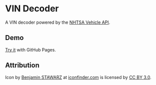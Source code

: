 # VIN Decoder

A VIN decoder powered by the [NHTSA Vehicle API](https://vpic.nhtsa.dot.gov/api/).

## Demo

[Try it](https://rduckdev.github.io/VIN-Decoder/) with GitHub Pages.

## Attribution

Icon by [Benjamin STAWARZ](https://www.iconfinder.com/butterflytronics) at [iconfinder.com](www.iconfinder.com) is licensed by [CC BY 3.0](https://creativecommons.org/licenses/by/3.0/).
